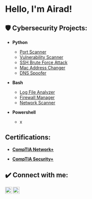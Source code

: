 <h1>Hello, I'm Airad! 

<h2>🛡️ Cybersecurity Projects:</h2>

- <b>Python</b>
  - [Port Scanner](https://github.com/AiradWasti/Portscanner/tree/main)
  - [Vulnerability Scanner](https://github.com/AiradWasti/Vulnerability-Scanner)
  - [SSH Brute Force Attack](https://github.com/AiradWasti/SSH-Brute-Force)
  - [Mac Address Changer](https://github.com/AiradWasti/Mac-Changer)
  - [DNS Spoofer](https://github.com/AiradWasti/DNS-Spoofer)

- <b>Bash</b>
  - [Log File Analyzer](https://github.com/AiradWasti/File_Analyzer/tree/main)
  - [Firewall Manager](https://github.com/AiradWasti/firewall_manager)
  - [Network Scanner](https://github.com/AiradWasti/Network-Scanner/tree/main)

- <b>Powershell</b>
  - x


<h2> Certifications:</h2>

- [<b>CompTIA Network+</b>](https://drive.google.com/file/d/1pmt4x-VOC4iB0P8nDiXU2bVjSmGwC1XE/view?usp=sharing) 

- [<b>CompTIA Security+</b>](https://drive.google.com/file/d/1z-cyuQT5gIC1MlTo0homTsMvvOD9eWth/view?usp=sharing)

<h2> ✔️ Connect with me:</h2>


[<img align="left" alt="AiradWasti | LinkedIn" width="22px" src="https://upload.wikimedia.org/wikipedia/commons/8/81/LinkedIn_icon.svg" />][linkedin]
[<img align="left" alt="AiradWasti | Instagram" width="22px" src="https://upload.wikimedia.org/wikipedia/commons/e/e7/Instagram_logo_2016.svg" />][instagram]


[instagram]: https://www.instagram.com/airad.w?igsh=Z2szenA2cXdjOTJ4&utm_source=qr
[linkedin]: https://www.linkedin.com/in/airad-wasti-a1266b239/
